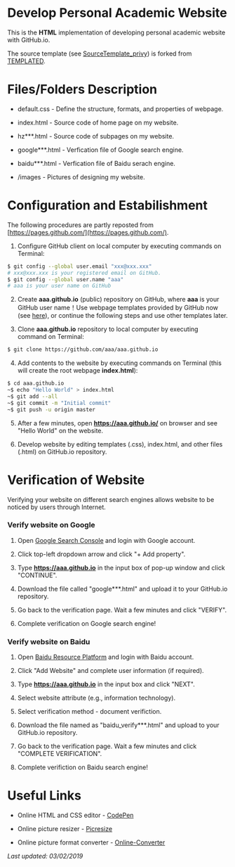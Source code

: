 # Develop Personal Academic Website

This is the **HTML** implementation of developing personal academic website with GitHub.io.

The source template (see [SourceTemplate_privy](https://github.com/HeZhang1994/HeZhang1994.github.io/tree/master/SourceTemplate_privy)) is forked from [TEMPLATED](http://templated.co).

# Files/Folders Description

* default.css - Define the structure, formats, and properties of webpage.

* index.html - Source code of home page on my website.

* hz***.html - Source code of subpages on my website.

* google***.html - Verfication file of Google search engine.

* baidu***.html - Verfication file of Baidu serach engine.

* /images - Pictures of designing my website.

# Configuration and Estabilishment

The following procedures are partly reposted from [https://pages.github.com/](https://pages.github.com/).

1. Configure GitHub client on local computer by executing commands on Terminal:
```bash
$ git config --global user.email "xxx@xxx.xxx"
# xxx@xxx.xxx is your registered email on GitHub.
$ git config --global user.name "aaa"
# aaa is your user name on GitHub
```

2. Create __aaa.github.io__ (public) repository on GitHub, where __aaa__ is your GitHub user name！Use webpage templates provided by GitHub now (see [here](https://blog.csdn.net/renfufei/article/details/37725057)), or continue the following steps and use other templates later.

3. Clone __aaa.github.io__ repository to local computer by executing command on Terminal:
```bash
$ git clone https://github.com/aaa/aaa.github.io
```

4. Add contents to the website by executing commands on Terminal (this will create the root webpage __index.html__):
```bash
$ cd aaa.github.io
~$ echo "Hello World" > index.html
~$ git add --all
~$ git commit -m "Initial commit"
~$ git push -u origin master
```

5. After a few minutes, open __https://aaa.github.io/__ on browser and see "Hello World" on the website.

6. Develop website by editing templates (.css), index.html, and other files (.html) on GitHub.io repository.

# Verification of Website

Verifying your website on different search engines allows website to be noticed by users through Internet.

### Verify website on Google

1. Open [Google Search Console](https://search.google.com/search-console/about) and login with Google account.

2. Click top-left dropdown arrow and click "+ Add property".

3. Type __https://aaa.github.io__ in the input box of pop-up window and click "CONTINUE".

4. Download the file called "google***.html" and upload it to your GitHub.io repository.

5. Go back to the verification page. Wait a few minutes and click "VERIFY".

6. Complete verification on Google search engine!

### Verify website on Baidu

1. Open [Baidu Resource Platform](https://ziyuan.baidu.com/) and login with Baidu account.

2. Click "Add Website" and complete user information (if required).

3. Type __https://aaa.github.io__ in the input box and click "NEXT".

4. Select website attribute (e.g., information technology).

5. Select verification method - document verifiction.

6. Download the file named as "baidu_verify***.html" and upload to your GitHub.io repository.

7. Go back to the verification page. Wait a few minutes and click "COMPLETE VERIFICATION".

8. Complete verifiction on Baidu search engine!

# Useful Links

* Online HTML and CSS editor - [CodePen](https://codepen.io/)

* Online picture resizer - [Picresize](http://www.picresize.com/)

* Online picture format converter - [Online-Converter](https://www.online-convert.com/)

<i>Last updated: 03/02/2019</i>
